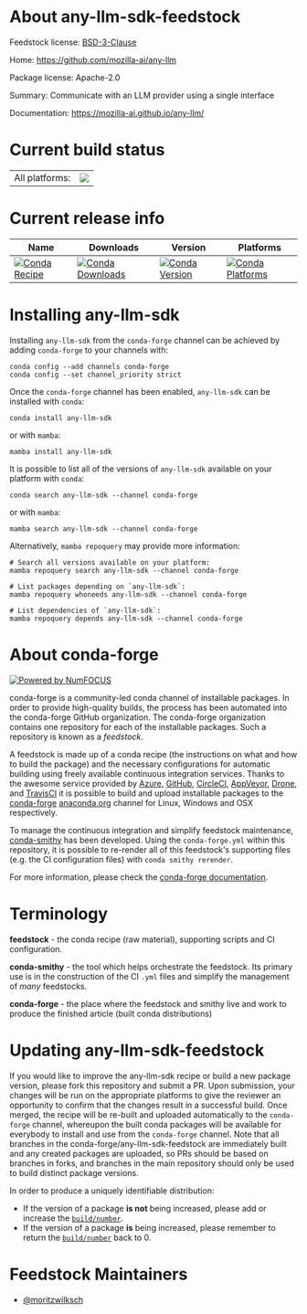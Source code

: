 About any-llm-sdk-feedstock
===========================

Feedstock license: [BSD-3-Clause](https://github.com/conda-forge/any-llm-sdk-feedstock/blob/main/LICENSE.txt)

Home: https://github.com/mozilla-ai/any-llm

Package license: Apache-2.0

Summary: Communicate with an LLM provider using a single interface

Documentation: https://mozilla-ai.github.io/any-llm/

Current build status
====================


<table><tr><td>All platforms:</td>
    <td>
      <a href="https://dev.azure.com/conda-forge/feedstock-builds/_build/latest?definitionId=26360&branchName=main">
        <img src="https://dev.azure.com/conda-forge/feedstock-builds/_apis/build/status/any-llm-sdk-feedstock?branchName=main">
      </a>
    </td>
  </tr>
</table>

Current release info
====================

| Name | Downloads | Version | Platforms |
| --- | --- | --- | --- |
| [![Conda Recipe](https://img.shields.io/badge/recipe-any--llm--sdk-green.svg)](https://anaconda.org/conda-forge/any-llm-sdk) | [![Conda Downloads](https://img.shields.io/conda/dn/conda-forge/any-llm-sdk.svg)](https://anaconda.org/conda-forge/any-llm-sdk) | [![Conda Version](https://img.shields.io/conda/vn/conda-forge/any-llm-sdk.svg)](https://anaconda.org/conda-forge/any-llm-sdk) | [![Conda Platforms](https://img.shields.io/conda/pn/conda-forge/any-llm-sdk.svg)](https://anaconda.org/conda-forge/any-llm-sdk) |

Installing any-llm-sdk
======================

Installing `any-llm-sdk` from the `conda-forge` channel can be achieved by adding `conda-forge` to your channels with:

```
conda config --add channels conda-forge
conda config --set channel_priority strict
```

Once the `conda-forge` channel has been enabled, `any-llm-sdk` can be installed with `conda`:

```
conda install any-llm-sdk
```

or with `mamba`:

```
mamba install any-llm-sdk
```

It is possible to list all of the versions of `any-llm-sdk` available on your platform with `conda`:

```
conda search any-llm-sdk --channel conda-forge
```

or with `mamba`:

```
mamba search any-llm-sdk --channel conda-forge
```

Alternatively, `mamba repoquery` may provide more information:

```
# Search all versions available on your platform:
mamba repoquery search any-llm-sdk --channel conda-forge

# List packages depending on `any-llm-sdk`:
mamba repoquery whoneeds any-llm-sdk --channel conda-forge

# List dependencies of `any-llm-sdk`:
mamba repoquery depends any-llm-sdk --channel conda-forge
```


About conda-forge
=================

[![Powered by
NumFOCUS](https://img.shields.io/badge/powered%20by-NumFOCUS-orange.svg?style=flat&colorA=E1523D&colorB=007D8A)](https://numfocus.org)

conda-forge is a community-led conda channel of installable packages.
In order to provide high-quality builds, the process has been automated into the
conda-forge GitHub organization. The conda-forge organization contains one repository
for each of the installable packages. Such a repository is known as a *feedstock*.

A feedstock is made up of a conda recipe (the instructions on what and how to build
the package) and the necessary configurations for automatic building using freely
available continuous integration services. Thanks to the awesome service provided by
[Azure](https://azure.microsoft.com/en-us/services/devops/), [GitHub](https://github.com/),
[CircleCI](https://circleci.com/), [AppVeyor](https://www.appveyor.com/),
[Drone](https://cloud.drone.io/welcome), and [TravisCI](https://travis-ci.com/)
it is possible to build and upload installable packages to the
[conda-forge](https://anaconda.org/conda-forge) [anaconda.org](https://anaconda.org/)
channel for Linux, Windows and OSX respectively.

To manage the continuous integration and simplify feedstock maintenance,
[conda-smithy](https://github.com/conda-forge/conda-smithy) has been developed.
Using the ``conda-forge.yml`` within this repository, it is possible to re-render all of
this feedstock's supporting files (e.g. the CI configuration files) with ``conda smithy rerender``.

For more information, please check the [conda-forge documentation](https://conda-forge.org/docs/).

Terminology
===========

**feedstock** - the conda recipe (raw material), supporting scripts and CI configuration.

**conda-smithy** - the tool which helps orchestrate the feedstock.
                   Its primary use is in the construction of the CI ``.yml`` files
                   and simplify the management of *many* feedstocks.

**conda-forge** - the place where the feedstock and smithy live and work to
                  produce the finished article (built conda distributions)


Updating any-llm-sdk-feedstock
==============================

If you would like to improve the any-llm-sdk recipe or build a new
package version, please fork this repository and submit a PR. Upon submission,
your changes will be run on the appropriate platforms to give the reviewer an
opportunity to confirm that the changes result in a successful build. Once
merged, the recipe will be re-built and uploaded automatically to the
`conda-forge` channel, whereupon the built conda packages will be available for
everybody to install and use from the `conda-forge` channel.
Note that all branches in the conda-forge/any-llm-sdk-feedstock are
immediately built and any created packages are uploaded, so PRs should be based
on branches in forks, and branches in the main repository should only be used to
build distinct package versions.

In order to produce a uniquely identifiable distribution:
 * If the version of a package **is not** being increased, please add or increase
   the [``build/number``](https://docs.conda.io/projects/conda-build/en/latest/resources/define-metadata.html#build-number-and-string).
 * If the version of a package **is** being increased, please remember to return
   the [``build/number``](https://docs.conda.io/projects/conda-build/en/latest/resources/define-metadata.html#build-number-and-string)
   back to 0.

Feedstock Maintainers
=====================

* [@moritzwilksch](https://github.com/moritzwilksch/)

